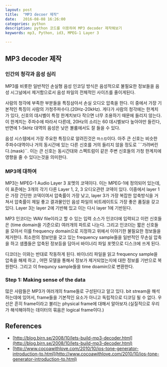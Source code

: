 ```yaml
---
layout: post
title:  "MP3 decoer 제작"
date:   2016-08-08 16:26:00
categories: python
description: python 코드를 이용하여 MP3 decoder 제작해보기
keywords: mp3, Python, id3, MPEG-1 Layer 3

---
```



## MP3 decoder 제작

### 인간의 청각과 음성 심리

MP3를 비롯한 일반적인 손실형 음성 인코딩 방식은 음성적으로 불필요한 정보들을 음성 시그널에서 제거함으로서 음성 파일의 전체적인 사이즈를 줄이게된다.

사람의 청각에 부족한 부분들을 특징삼아서 손실 오디오 압축을 한다. 이 중에서 가장 기본적인 특징이 사람의 가청주파수다.(20Hz-20kHz). 게다가 사람의 청각에는 한계치가 있다, 신호의 데시벨이 특정 한계치보다 작으면 너무 조용하기 때문에 들리지 않는다. 이 한계치는 주파수에 따라서 다른데, 20Hz의 소리는 60 데시벨보다 높아야만 들린다, 반면에 1-5kHz 대역의 음성은 낮은 볼륨에서도 잘 들을 수 있다.

음성 시스템에서 가장 주요한 특징으로 알려진것은 ```마스킹```이다. 아주 큰 신호는 비슷한 주파수대역이나 거의 동시간에 있는 다른 신호를 거의 들리지 않을 정도로 ```가려버린다.(mask)``. 이는 큰 신호는 동시간대와 스펙트럼이 같은 주변 신호들의 가청 한계치에 영향을 줄 수 있다는것을 의미한다.

### MP3에 대하여

MP3는 MPEG-1 Audio Layer 3 포멧의 코덱이다. 이는 MPEG-1에 정의되어 있는데, 이 표준에는 3개의 각기 다른 Layer 1, 2, 3 오디오관련 코덱이 있다. 이중에서 layer 1은 가장 간단한 코덱이여서 압축률이 가장 낮고, layer 3가 가장 복잡한 압축방식을 거쳐서 압축률이 제일 좋고 결과물인인 음성 파일의 비트레이트도 가장 좋은 품질을 갖고 있다. Layer 3는 layer 2에 기반해 있고 이는 다시 layer 1에 기반된다.

MP3 인코더는 WAV file이라고 할 수 있는 입력 소스가 인코더에 입력되고 이런 신호들은 (time domain을 기준으로) 여러개의 파트로 나눈다. 그리고 인코더는 짧은 신호들을 모아서 이를 frequency domain으로 지정하고 위에서 이야기한 불필요한 정보들을 제거한다. 최소한의 정보만을 갖고 있는 frequency sample들을 일반적인 무손실 압축을 하고 샘플들은 압축된 정보등을 담아서 바이너리 파일 포멧으로 디스크에 쓰게 된다.

디코더는 이와는 반대로 작동하게 된다. 바이너리 파일을 읽고 frequency sample을 압축을 해제 하고 , 어떤 모델을 통해서 정보가 제거되었는지에 대한 정보를 기반으로 복원한다. 그리고 이 frequncy sample들을 time doamin으로 변환한다.

### Step 1: Making sense of the data

많은 사람들은 MP3가 여러개의 frame들로 구성된다고 알고 있다. bit stream을 해석하는데에 있어서, frame들을 기본적인 요소가 아니고 독립적으로 디코딩 될 수 없다. 우선은 흔히 frame이라고 불리는 physical frame에 대해서 알아보자.(실질적으로 우리가 해석해야하는 데이터의 묶음은 logical frame이다.)

## References

* [http://blog.bjrn.se/2008/10/lets-build-mp3-decoder.html](http://blog.bjrn.se/2008/10/lets-build-mp3-decoder.html)
* [http://www.cocoawithlove.com/2010/10/ios-tone-generator-introduction-to.html](http://www.cocoawithlove.com/2010/10/ios-tone-generator-introduction-to.html)